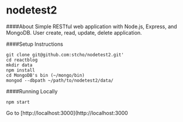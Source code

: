 nodetest2
=========

####About
Simple RESTful web application with Node.js, Express, and MongoDB. User create, read, update, delete application.

####Setup Instructions
```
git clone git@github.com:stcho/nodetest2.git'
cd reactblog
mkdir data
npm install
cd MongoDB's bin (~/mongo/bin)
mongod --dbpath ~/path/to/nodetest2/data/
```

####Running Locally
```
npm start
```
Go to [http://localhost:3000](http://localhost:3000